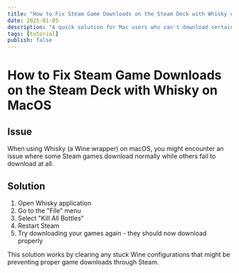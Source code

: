```yaml
---
title: "How to Fix Steam Game Downloads on the Steam Deck with Whisky on MacOS"
date: 2025-01-05
description: "A quick solution for Mac users who can't download certain Steam games using Whisky. Simple steps to fix broken Steam downloads on macOS."
tags: [tutorial]
publish: false
---
```


# How to Fix Steam Game Downloads on the Steam Deck with Whisky on MacOS

## Issue

When using Whisky (a Wine wrapper) on macOS, you might encounter an issue where some Steam games download normally while others fail to download at all.

## Solution

1. Open Whisky application
2. Go to the "File" menu
3. Select "Kill All Bottles"
4. Restart Steam
5. Try downloading your games again - they should now download properly

This solution works by clearing any stuck Wine configurations that might be preventing proper game downloads through Steam.